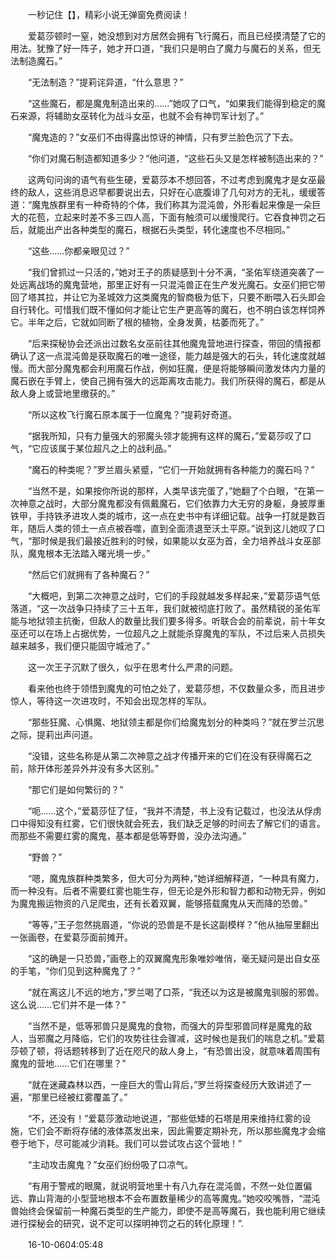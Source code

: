 　　一秒记住【】，精彩小说无弹窗免费阅读！

　　爱葛莎顿时一窒，她没想到对方居然会拥有飞行魔石，而且已经摸清楚了它的用法。犹豫了好一阵子，她才开口道，“我们只是明白了魔力与魔石的关系，但无法制造魔石。”

　　“无法制造？”提莉诧异道，“什么意思？”

　　“这些魔石，都是魔鬼制造出来的……”她叹了口气，“如果我们能得到稳定的魔石来源，将辅助女巫转化为战斗女巫，也就不会有神罚军计划了。”

　　“魔鬼造的？”女巫们不由得露出惊讶的神情，只有罗兰脸色沉了下去。

　　“你们对魔石制造都知道多少？”他问道，“这些石头又是怎样被制造出来的？”

　　这两句问询的语气有些生硬，爱葛莎本不想回答，不过考虑到魔鬼才是女巫最终的敌人，这些消息迟早都要说出去，只好在心底腹诽了几句对方的无礼，缓缓答道：“魔鬼族群里有一种奇特的个体，我们称其为混沌兽，外形看起来像是一朵巨大的花苞，立起来时差不多三四人高，下面有触须可以缓慢爬行。它吞食神罚之石后，就能出产出各种类型的魔石，根据石头类型，转化速度也不尽相同。”

　　“这些……你都亲眼见过？”

　　“我们曾抓过一只活的，”她对王子的质疑感到十分不满，“圣佑军绕道突袭了一处远离战场的魔鬼营地，那里正好有一只混沌兽正在生产发光魔石。女巫们把它带回了塔其拉，并让它为圣城效力这类魔鬼的智商极为低下，只要不断喂入石头即会自行转化。可惜我们既不懂如何才能让它生产更高等的魔石，也不明白该怎样饲养它。半年之后，它就如同断了根的植物，全身发黄，枯萎而死了。”

　　“后来探秘协会还派出过数名女巫前往其他魔鬼营地进行探查，带回的情报都确认了这一点混沌兽是获取魔石的唯一途径，能力越是强大的石头，转化速度就越慢。而大部分魔鬼都会利用魔石作战，例如狂魔，便是将能够瞬间激发体内力量的魔石嵌在手臂上，使自己拥有强大的远距离攻击能力。我们所获得的魔石，都是从敌人身上或营地里缴获的。”

　　“所以这枚飞行魔石原本属于一位魔鬼？”提莉好奇道。

　　“据我所知，只有力量强大的邪魔头领才能拥有这样的魔石，”爱葛莎叹了口气，“它应该属于某位超凡之上的战利品。”

　　“魔石的种类呢？”罗兰眉头紧蹙，“它们一开始就拥有各种能力的魔石吗？”

　　“当然不是，如果按你所说的那样，人类早该完蛋了，”她翻了个白眼，“在第一次神意之战时，大部分魔鬼都没有佩戴魔石，它们依靠力大无穷的身躯，身披厚重铁甲，手持铁矛进攻人类的城市，这一点在史书中有详细记载。战争一打就是数百年，随后人类的领土一点点被吞噬，直到全面溃退至沃土平原。”说到这儿她叹了口气，“那时候是我们最接近胜利的时候，如果能以女巫为首，全力培养战斗女巫部队，魔鬼根本无法踏入曙光境一步。”

　　“然后它们就拥有了各种魔石？”

　　“大概吧，到第二次神意之战时，它们的手段就越发多样起来，”爱葛莎语气低落道，“这一次战争只持续了三十五年，我们就被彻底打败了。虽然精锐的圣佑军能与地狱领主抗衡，但敌人的数量比我们要多得多。听联合会的前辈说，前十年女巫还可以在场上占据优势，一位超凡之上就能杀穿魔鬼的军队，不过后来人员损失越来越多，我们便只能固守城池了。”

　　这一次王子沉默了很久，似乎在思考什么严肃的问题。

　　看来他也终于领悟到魔鬼的可怕之处了，爱葛莎想，不仅数量众多，而且进步惊人，等待这一次进攻时，不知会出现怎样的军队。

　　“那些狂魔、心惧魔、地狱领主都是你们给魔鬼划分的种类吗？”就在罗兰沉思之际，提莉出声问道。

　　“没错，这些名称是从第二次神意之战才传播开来的它们在没有获得魔石之前，除开体形差异外并没有多大区别。”

　　“那它们是如何繁衍的？”

　　“呃……这个，”爱葛莎怔了怔，“我并不清楚，书上没有记载过，也没法从俘虏口中得知没有红雾，它们很快就会死去，我们缺乏足够的时间去了解它们的语言。而那些不需要红雾的魔鬼，基本都是低等野兽，没办法沟通。”

　　“野兽？”

　　“嗯，魔鬼族群种类繁多，但大可分为两种，”她详细解释道，“一种具有魔力，而一种没有。后者不需要红雾也能生存，但无论是外形和智力都和动物无异，例如为魔鬼搬运物资的八足爬虫，还有长着双翼，能够搭载魔鬼从天而降的恐兽。”

　　“等等，”王子忽然挑眉道，“你说的恐兽是不是长这副模样？”他从抽屉里翻出一张画卷，在爱葛莎面前摊开。

　　“这的确是一只恐兽，”画卷上的双翼魔鬼形象唯妙唯俏，毫无疑问是出自女巫的手笔，“你们见到这种魔鬼了？”

　　“就在离这儿不远的地方，”罗兰喝了口茶，“我还以为这是被魔鬼驯服的邪兽。这么说……它们并不是一体？”

　　“当然不是，低等邪兽只是魔鬼的食物，而强大的异型邪兽同样是魔鬼的敌人，当邪魔之月降临，它们的攻势往往会骤减，这时候也是我们的喘息之机。”爱葛莎顿了顿，将话题转移到了近在咫尺的敌人身上，“有恐兽出没，就意味着周围有魔鬼的营地……它们在哪里？”

　　“就在迷藏森林以西，一座巨大的雪山背后，”罗兰将探查经历大致讲述了一遍，“那里已经被红雾覆盖了。”

　　“不，还没有！”爱葛莎激动地说道，“那些低矮的石塔是用来维持红雾的设施，它们会不断将存储的液体蒸发出来，因此需要定期补充，所以那些魔鬼才会缩卷于地下，尽可能减少消耗。我们可以尝试攻占这个营地！”

　　“主动攻击魔鬼？”女巫们纷纷吸了口凉气。

　　“有用于警戒的眼魔，就说明营地里十有八九存在混沌兽，不然一处位置偏远、靠山背海的小型营地根本不会布置数量稀少的高等魔鬼。”她咬咬嘴唇，“混沌兽始终会保留前一种魔石类型的生产能力，即使不是高等魔石，我也能利用它继续进行探秘会的研究，说不定可以探明神罚之石的转化原理！”.

　　16-10-0604:05:48
